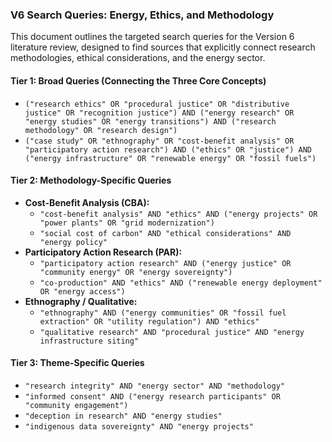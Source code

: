 ### V6 Search Queries: Energy, Ethics, and Methodology

This document outlines the targeted search queries for the Version 6 literature review, designed to find sources that explicitly connect research methodologies, ethical considerations, and the energy sector.

#### Tier 1: Broad Queries (Connecting the Three Core Concepts)
- `("research ethics" OR "procedural justice" OR "distributive justice" OR "recognition justice") AND ("energy research" OR "energy studies" OR "energy transitions") AND ("research methodology" OR "research design")`
- `("case study" OR "ethnography" OR "cost-benefit analysis" OR "participatory action research") AND ("ethics" OR "justice") AND ("energy infrastructure" OR "renewable energy" OR "fossil fuels")`

#### Tier 2: Methodology-Specific Queries
- **Cost-Benefit Analysis (CBA):**
  - `"cost-benefit analysis" AND "ethics" AND ("energy projects" OR "power plants" OR "grid modernization")`
  - `"social cost of carbon" AND "ethical considerations" AND "energy policy"`
- **Participatory Action Research (PAR):**
  - `"participatory action research" AND ("energy justice" OR "community energy" OR "energy sovereignty")`
  - `"co-production" AND "ethics" AND ("renewable energy deployment" OR "energy access")`
- **Ethnography / Qualitative:**
  - `"ethnography" AND ("energy communities" OR "fossil fuel extraction" OR "utility regulation") AND "ethics"`
  - `"qualitative research" AND "procedural justice" AND "energy infrastructure siting"`

#### Tier 3: Theme-Specific Queries
- `"research integrity" AND "energy sector" AND "methodology"`
- `"informed consent" AND ("energy research participants" OR "community engagement")`
- `"deception in research" AND "energy studies"`
- `"indigenous data sovereignty" AND "energy projects"` 